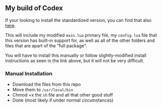 ## My build of Codex

If your looking to install the standardized version, you can
find that also [here](https://github.com/DaarkDev/codex).

This will include my modified ``main.lua`` primary file,
my ``config.lua`` file that this version has built-in support for,
as well as all of the other folders and files that are apart
of the "full package".

You will have to install this manually or follow slightly-modified
install instructions as seen in the link above, but it will not
be very difficult.

### Manual Installation

- Download the files from this repo
- Move them to ``/usr/local/bin``
- Chmod +x the ``sh`` file and all that other good stuff
- Done (most likely if under normal circumstances)
